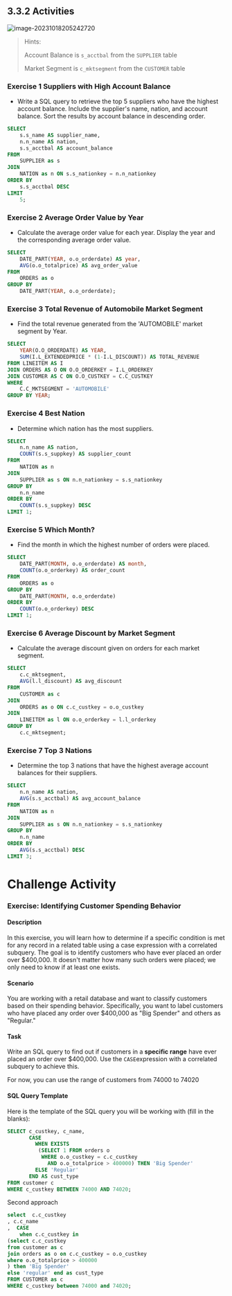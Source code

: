 ## 3.3.2 Activities

![image-20231018205242720](images/image-20231018205242720.png)

> Hints: 
>
> Account Balance is `s_acctbal` from the `SUPPLIER` table 
>
> Market Segment is `c_mktsegment` from the `CUSTOMER` table

### Exercise 1 **Suppliers with High Account Balance**

- Write a SQL query to retrieve the top 5 suppliers who have the highest account balance. Include the supplier's name, nation, and account balance. Sort the results by account balance in descending order.

```sql
SELECT
    s.s_name AS supplier_name,
    n.n_name AS nation,
    s.s_acctbal AS account_balance
FROM
    SUPPLIER as s
JOIN
    NATION as n ON s.s_nationkey = n.n_nationkey
ORDER BY
    s.s_acctbal DESC
LIMIT
    5;
```



### Exercise 2 **Average Order Value by Year**

- Calculate the average order value for each year. Display the year and the corresponding average order value.

```sql
SELECT
    DATE_PART(YEAR, o.o_orderdate) AS year,
    AVG(o.o_totalprice) AS avg_order_value
FROM
    ORDERS as o
GROUP BY
    DATE_PART(YEAR, o.o_orderdate);

```



### Exercise 3 Total Revenue of Automobile Market Segment

* Find the total revenue generated from the 'AUTOMOBILE' market segment by Year.

```sql
SELECT
    YEAR(O.O_ORDERDATE) AS YEAR, 
    SUM(I.L_EXTENDEDPRICE * (1-I.L_DISCOUNT)) AS TOTAL_REVENUE
FROM LINEITEM AS I
JOIN ORDERS AS O ON O.O_ORDERKEY = I.L_ORDERKEY
JOIN CUSTOMER AS C ON O.O_CUSTKEY = C.C_CUSTKEY
WHERE
    C.C_MKTSEGMENT = 'AUTOMOBILE'
GROUP BY YEAR;
```



### Exercise 4 Best Nation

* Determine which nation has the most suppliers.

```sql
SELECT
    n.n_name AS nation,
    COUNT(s.s_suppkey) AS supplier_count
FROM
    NATION as n
JOIN
    SUPPLIER as s ON n.n_nationkey = s.s_nationkey
GROUP BY
    n.n_name
ORDER BY
    COUNT(s.s_suppkey) DESC
LIMIT 1;
```



### Exercise 5 Which Month?

* Find the month in which the highest number of orders were placed.

```sql
SELECT
    DATE_PART(MONTH, o.o_orderdate) AS month,
    COUNT(o.o_orderkey) AS order_count
FROM
    ORDERS as o
GROUP BY
    DATE_PART(MONTH, o.o_orderdate)
ORDER BY
    COUNT(o.o_orderkey) DESC
LIMIT 1;
```



### Exercise 6 Average Discount by Market Segment

* Calculate the average discount given on orders for each market segment.

```sql
SELECT
    c.c_mktsegment,
    AVG(l.l_discount) AS avg_discount
FROM
    CUSTOMER as c
JOIN
    ORDERS as o ON c.c_custkey = o.o_custkey
JOIN
    LINEITEM as l ON o.o_orderkey = l.l_orderkey
GROUP BY
    c.c_mktsegment;
```



### Exercise 7 Top 3 Nations

* Determine the top 3 nations that have the highest average account balances for their suppliers.

```sql
SELECT
    n.n_name AS nation,
    AVG(s.s_acctbal) AS avg_account_balance
FROM
    NATION as n
JOIN
    SUPPLIER as s ON n.n_nationkey = s.s_nationkey
GROUP BY
    n.n_name
ORDER BY
    AVG(s.s_acctbal) DESC
LIMIT 3;

```



# Challenge Activity

### Exercise: Identifying Customer Spending Behavior

#### Description

In this exercise, you will learn how to determine if a specific condition is met for any record in a related table using a case expression with a correlated subquery. The goal is to identify customers who have ever placed an order over $400,000. It doesn't matter how many such orders were placed; we only need to know if at least one exists.

#### Scenario

You are working with a retail database and want to classify customers based on their spending behavior. Specifically, you want to label customers who have placed any order over $400,000 as "Big Spender" and others as "Regular."

#### Task

Write an SQL query to find out if customers in a **specific range** have ever placed an order over $400,000. Use the `CASE`expression with a correlated subquery to achieve this.

For now, you can use the range of customers from 74000 to 74020

#### SQL Query Template

Here is the template of the SQL query you will be working with (fill in the blanks):

```sql
SELECT c_custkey, c_name,
       CASE
         WHEN EXISTS
          (SELECT 1 FROM orders o
           WHERE o.o_custkey = c.c_custkey
             AND o.o_totalprice > 400000) THEN 'Big Spender'
         ELSE 'Regular'
       END AS cust_type
FROM customer c
WHERE c_custkey BETWEEN 74000 AND 74020;

```

Second approach 

```sql
select  c.c_custkey
, c.c_name
,  CASE 
    when c.c_custkey in 
(select c.c_custkey
from customer as c
join orders as o on c.c_custkey = o.o_custkey
where o.o_totalprice > 400000
) then 'Big Spender' 
else 'regular' end as cust_type
FROM CUSTOMER as c
WHERE c_custkey between 74000 and 74020;
```

